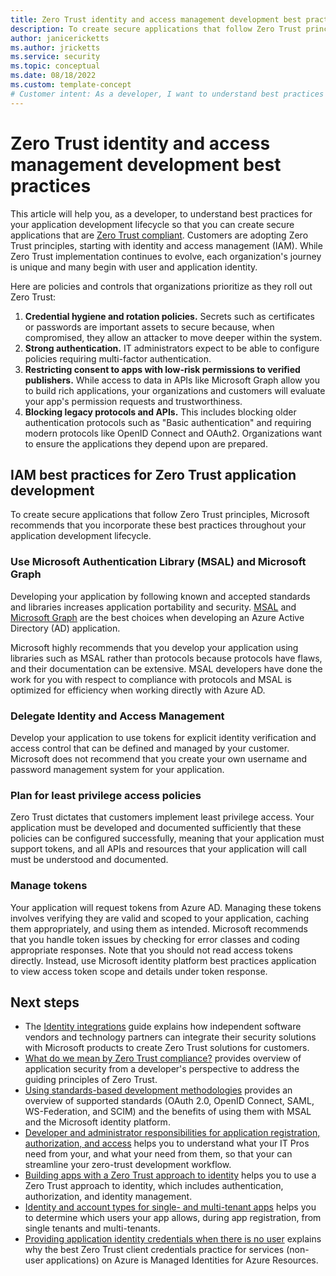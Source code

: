 ```yaml
---
title: Zero Trust identity and access management development best practices
description: To create secure applications that follow Zero Trust principles, Microsoft recommends that you incorporate best practices throughout your application development lifecycle.
author: janicericketts
ms.author: jricketts
ms.service: security
ms.topic: conceptual
ms.date: 08/18/2022
ms.custom: template-concept
# Customer intent: As a developer, I want to understand best practices for my application development lifecycle so that I can create secure applications that follow Zero Trust principles.
---
```

# Zero Trust identity and access management development best practices

This article will help you, as a developer, to understand best practices for your application development lifecycle so that you can create secure applications that are [Zero Trust compliant](identity-zero-trust-compliance.md). Customers are adopting Zero Trust principles, starting with identity and access management (IAM). While Zero Trust implementation continues to evolve, each organization's journey is unique and many begin with user and application identity.

Here are policies and controls that organizations prioritize as they roll out Zero Trust:

1. **Credential hygiene and rotation policies.** Secrets such as certificates or passwords are important assets to secure because, when compromised, they allow an attacker to move deeper within the system.
1. **Strong authentication.** IT administrators expect to be able to configure policies requiring multi-factor authentication.
1. **Restricting consent to apps with low-risk permissions to verified publishers.** While access to data in APIs like Microsoft Graph allow you to build rich applications, your organizations and customers will evaluate your app's permission requests and trustworthiness.
1. **Blocking legacy protocols and APIs.** This includes blocking older authentication protocols such as "Basic authentication" and requiring modern protocols like OpenID Connect and OAuth2. Organizations want to ensure the applications they depend upon are prepared.

## IAM best practices for Zero Trust application development

To create secure applications that follow Zero Trust principles, Microsoft recommends that you incorporate these best practices throughout your application development lifecycle.

### Use Microsoft Authentication Library (MSAL) and Microsoft Graph

Developing your application by following known and accepted standards and libraries increases application portability and security. [MSAL](/azure/active-directory/develop/msal-overview) and [Microsoft Graph](/graph/overview) are the best choices when developing an Azure Active Directory (AD) application.

Microsoft highly recommends that you develop your application using libraries such as MSAL rather than protocols because protocols have flaws, and their documentation can be extensive. MSAL developers have done the work for you with respect to compliance with protocols and MSAL is optimized for efficiency when working directly with Azure AD.

### Delegate Identity and Access Management

Develop your application to use tokens for explicit identity verification and access control that can be defined and managed by your customer. Microsoft does not recommend that you create your own username and password management system for your application.

### Plan for least privilege access policies

Zero Trust dictates that customers implement least privilege access. Your application must be developed and documented sufficiently that these policies can be configured successfully, meaning that your application must support tokens, and all APIs and resources that your application will call must be understood and documented.

### Manage tokens

Your application will request tokens from Azure AD. Managing these tokens involves verifying they are valid and scoped to your application, caching them appropriately, and using them as intended. Microsoft recommends that you handle token issues by checking for error classes and coding appropriate responses. Note that you should not read access tokens directly. Instead, use Microsoft identity platform best practices application to view access token scope and details under token response.

## Next steps

* The [Identity integrations](../integrate/identity.md) guide explains how independent software vendors and technology partners can integrate their security solutions with Microsoft products to create Zero Trust solutions for customers.
* [What do we mean by Zero Trust compliance?](identity-zero-trust-compliance.md) provides overview of application security from a developer's perspective to address the guiding principles of Zero Trust.
* [Using standards-based development methodologies](identity-standards-based-development-methodologies.md) provides an overview of supported standards (OAuth 2.0, OpenID Connect, SAML, WS-Federation, and SCIM) and the benefits of using them with MSAL and the Microsoft identity platform.
* [Developer and administrator responsibilities for application registration, authorization, and access](identity-developer-administrator-responsibilities.md) helps you to understand what your IT Pros need from your, and what your need from them, so that your can streamline your zero-trust development workflow.
* [Building apps with a Zero Trust approach to identity](identity.md) helps you to use a Zero Trust approach to identity, which includes authentication, authorization, and identity management.
* [Identity and account types for single- and multi-tenant apps](identity-supported-account-types.md) helps you to determine which users your app allows, during app registration, from single tenants and multi-tenants.
* [Providing application identity credentials when there is no user](identity-non-user-applications.md) explains why the best Zero Trust client credentials practice for services (non-user applications) on Azure is Managed Identities for Azure Resources.
